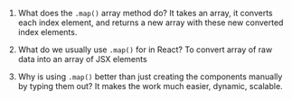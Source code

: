 1. What does the `.map()` array method do? It takes an array, it converts each index element, and returns a new array with these new converted index elements.



2. What do we usually use `.map()` for in React? To convert array of raw data into an array of JSX elements



3. Why is using `.map()` better than just creating the components
   manually by typing them out? It makes the work much easier, dynamic, scalable.

